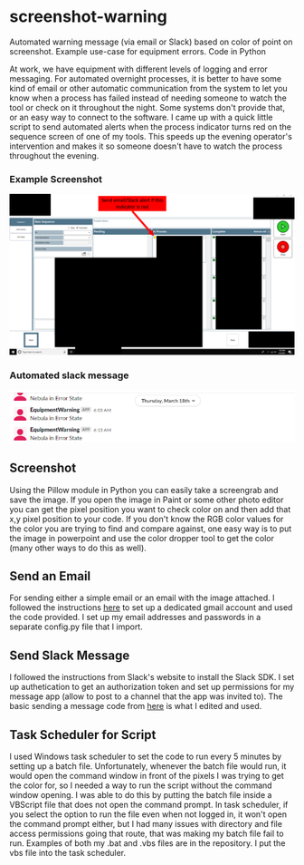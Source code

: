 # screenshot-warning
Automated warning message (via email or Slack) based on color of point on screenshot. Example use-case for equipment errors. Code in Python


At work, we have equipment with different levels of logging and error messaging. For automated overnight processes, it is better to have some kind of email or other automatic communication from the system to let you know when a process has failed instead of needing someone to watch the tool or check on it throughout the night. Some systems don't provide that, or an easy way to connect to the software. I came up with a quick little script to send automated alerts when the process indicator turns red on the sequence screen of one of my tools. This speeds up the evening operator's intervention and makes it so someone doesn't have to watch the process throughout the evening. 

### Example Screenshot

![example screenshot](/ExampleScreenshot.png)


### Automated slack message

![example slack message](/slackmessage.PNG)


## Screenshot 
Using the Pillow module in Python you can easily take a screengrab and save the image. If you open the image in Paint or some other photo editor you can get the pixel position you want to check color on and then add that x,y pixel position to your code. If you don't know the RGB color values for the color you are trying to find and compare against, one easy way is to put the image in powerpoint and use the color dropper tool to get the color (many other ways to do this as well). 

## Send an Email
For sending either a simple email or an email with the image attached. I followed the instructions [here](https://realpython.com/python-send-email/) to set up a dedicated gmail account and used the code provided. I set up my email addresses and passwords in a separate config.py file that I import. 

## Send Slack Message
I followed the instructions from Slack's website to install the Slack SDK. I set up authetication to get an authorization token and set up permissions for my message app (allow to post to a channel that the app was invited to). The basic sending a message code from [here](https://slack.dev/python-slackclient/basic_usage.html) is what I edited and used.

## Task Scheduler for Script
I used Windows task scheduler to set the code to run every 5 minutes by setting up a batch file. Unfortunately, whenever the batch file would run, it would open the command window in front of the pixels I was trying to get the color for, so I needed a way to run the script without the command window opening. I was able to do this by putting the batch file inside a VBScript file that does not open the command prompt. In task scheduler, if you select the option to run the file even when not logged in, it won't open the command prompt either, but I had many issues with directory and file access permissions going that route, that was making my batch file fail to run. Examples of both my .bat and .vbs files are in the repository. I put the vbs file into the task scheduler. 
